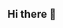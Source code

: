 ## Hi there 👋

<!--
**NavadeepKothakonda/NavadeepKothakonda** is a ✨ _special_ ✨ repository because its `README.md` (this file) appears on your GitHub profile.

Here are some ideas to get you started:

- 🔭 I’m currently working on ... DevOps
- 🌱 I’m currently learning ... ServiceNow CSA and CAD
- 👯 I’m looking to collaborate on ... CSA and CAD related
- 🤔 I’m looking for help with ... Learn DevOps
- 💬 Ask me about ... anything 
- 📫 How to reach me: ... 6309744349
- 😄 Pronouns: ... Navadeep 
- ⚡ Fun fact: ... nothing much better
-->
